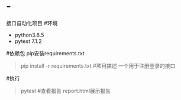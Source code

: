 # -
接口自动化项目
#环境

- python3.8.5
- pytest 7.1.2

#依赖包
pip安装requirements.txt
> pip install -r requirements.txt
#项目描述
一个用于注册登录的接口

#执行
> pytest
#查看报告
report.html展示报告
